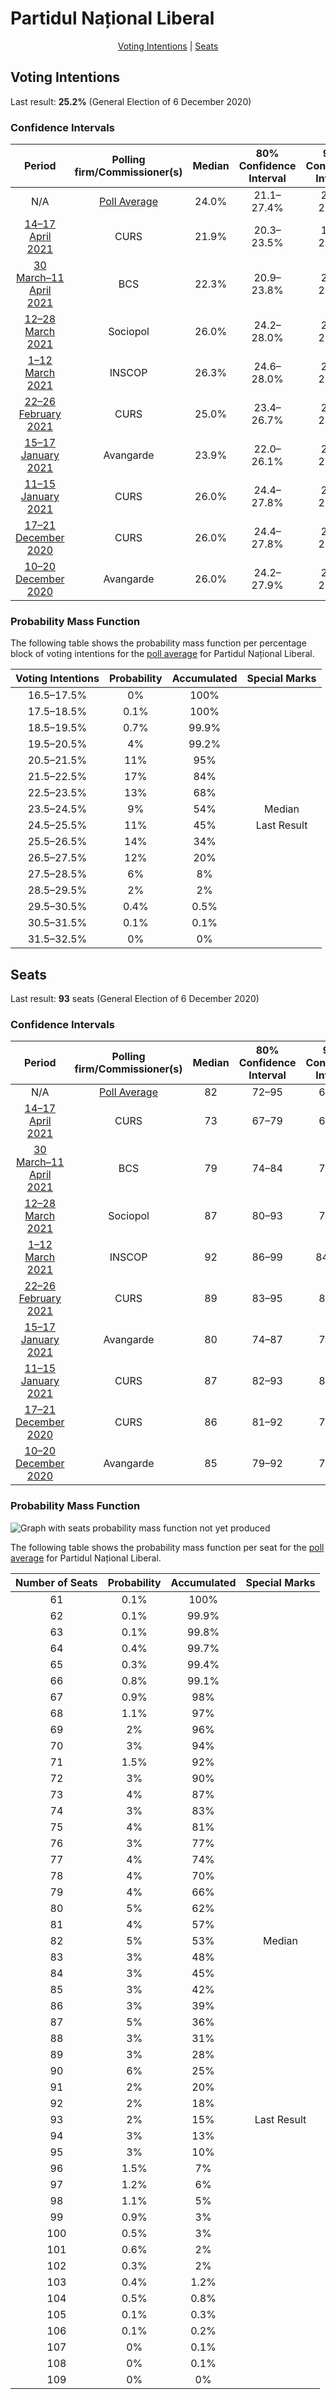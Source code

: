 # Partidul Național Liberal

<p align="center"><a href="#voting-intentions">Voting Intentions</a> | <a href="#seats">Seats</a></p>

## Voting Intentions

Last result: **25.2%** (General Election of 6 December 2020)

### Confidence Intervals

| Period     | Polling firm/Commissioner(s) | Median | 80% Confidence Interval | 90% Confidence Interval | 95% Confidence Interval | 99% Confidence Interval |
|:----------:|:----------------:|:-----------:|:-----------------------:|:-----------------------:|:-----------------------:|:-----------------------:|
| N/A | [Poll Average](average.html) | 24.0% | 21.1–27.4% | 20.6–28.0% | 20.2–28.5% | 19.3–29.5% |
| [14–17 April 2021](2021-04-17-CURS.html) | CURS | 21.9% | 20.3–23.5% | 19.9–24.0% | 19.5–24.4% | 18.8–25.2% |
| [30 March–11 April 2021](2021-04-11-BCS.html) | BCS | 22.3% | 20.9–23.8% | 20.6–24.2% | 20.2–24.6% | 19.6–25.3% |
| [12–28 March 2021](2021-03-28-Sociopol.html) | Sociopol | 26.0% | 24.2–28.0% | 23.6–28.5% | 23.2–29.0% | 22.3–30.0% |
| [1–12 March 2021](2021-03-12-INSCOP.html) | INSCOP | 26.3% | 24.6–28.0% | 24.2–28.5% | 23.7–29.0% | 23.0–29.8% |
| [22–26 February 2021](2021-02-26-CURS.html) | CURS | 25.0% | 23.4–26.7% | 22.9–27.2% | 22.5–27.6% | 21.8–28.5% |
| [15–17 January 2021](2021-01-17-Avangarde.html) | Avangarde | 23.9% | 22.0–26.1% | 21.4–26.7% | 20.9–27.2% | 20.0–28.3% |
| [11–15 January 2021](2021-01-15-CURS.html) | CURS | 26.0% | 24.4–27.8% | 23.9–28.2% | 23.5–28.7% | 22.7–29.5% |
| [17–21 December 2020](2020-12-21-CURS.html) | CURS | 26.0% | 24.4–27.8% | 23.9–28.2% | 23.5–28.7% | 22.7–29.5% |
| [10–20 December 2020](2020-12-20-Avangarde.html) | Avangarde | 26.0% | 24.2–27.9% | 23.7–28.5% | 23.2–29.0% | 22.4–29.9% |

### Probability Mass Function

The following table shows the probability mass function per percentage block of voting intentions for the [poll average](average.html) for Partidul Național Liberal.

| Voting Intentions | Probability | Accumulated | Special Marks |
|:-----------------:|:-----------:|:-----------:|:-------------:|
| 16.5–17.5% | 0% | 100% |  |
| 17.5–18.5% | 0.1% | 100% |  |
| 18.5–19.5% | 0.7% | 99.9% |  |
| 19.5–20.5% | 4% | 99.2% |  |
| 20.5–21.5% | 11% | 95% |  |
| 21.5–22.5% | 17% | 84% |  |
| 22.5–23.5% | 13% | 68% |  |
| 23.5–24.5% | 9% | 54% | Median |
| 24.5–25.5% | 11% | 45% | Last Result |
| 25.5–26.5% | 14% | 34% |  |
| 26.5–27.5% | 12% | 20% |  |
| 27.5–28.5% | 6% | 8% |  |
| 28.5–29.5% | 2% | 2% |  |
| 29.5–30.5% | 0.4% | 0.5% |  |
| 30.5–31.5% | 0.1% | 0.1% |  |
| 31.5–32.5% | 0% | 0% |  |


## Seats

Last result: **93** seats (General Election of 6 December 2020)

### Confidence Intervals

| Period     | Polling firm/Commissioner(s) | Median | 80% Confidence Interval | 90% Confidence Interval | 95% Confidence Interval | 99% Confidence Interval |
|:----------:|:----------------:|:------:|:-----------------------:|:-----------------------:|:-----------------------:|:-----------------------:|
| N/A | [Poll Average](average.html) | 82 | 72–95 | 69–97 | 67–100 | 64–104 |
| [14–17 April 2021](2021-04-17-CURS.html) | CURS | 73 | 67–79 | 66–81 | 65–83 | 62–86 |
| [30 March–11 April 2021](2021-04-11-BCS.html) | BCS | 79 | 74–84 | 72–86 | 71–87 | 68–89 |
| [12–28 March 2021](2021-03-28-Sociopol.html) | Sociopol | 87 | 80–93 | 79–94 | 77–95 | 74–100 |
| [1–12 March 2021](2021-03-12-INSCOP.html) | INSCOP | 92 | 86–99 | 84–102 | 82–104 | 80–106 |
| [22–26 February 2021](2021-02-26-CURS.html) | CURS | 89 | 83–95 | 81–96 | 80–98 | 77–101 |
| [15–17 January 2021](2021-01-17-Avangarde.html) | Avangarde | 80 | 74–87 | 72–89 | 70–91 | 67–94 |
| [11–15 January 2021](2021-01-15-CURS.html) | CURS | 87 | 82–93 | 80–95 | 79–96 | 76–99 |
| [17–21 December 2020](2020-12-21-CURS.html) | CURS | 86 | 81–92 | 79–94 | 78–95 | 75–98 |
| [10–20 December 2020](2020-12-20-Avangarde.html) | Avangarde | 85 | 79–92 | 78–93 | 76–95 | 73–98 |

### Probability Mass Function

![Graph with seats probability mass function not yet produced](average-seats-pmf-partidulnaționalliberal.png "Seats Probability Mass Function")

The following table shows the probability mass function per seat for the [poll average](average.html) for Partidul Național Liberal.

| Number of Seats | Probability | Accumulated | Special Marks |
|:---------------:|:-----------:|:-----------:|:-------------:|
| 61 | 0.1% | 100% |  |
| 62 | 0.1% | 99.9% |  |
| 63 | 0.1% | 99.8% |  |
| 64 | 0.4% | 99.7% |  |
| 65 | 0.3% | 99.4% |  |
| 66 | 0.8% | 99.1% |  |
| 67 | 0.9% | 98% |  |
| 68 | 1.1% | 97% |  |
| 69 | 2% | 96% |  |
| 70 | 3% | 94% |  |
| 71 | 1.5% | 92% |  |
| 72 | 3% | 90% |  |
| 73 | 4% | 87% |  |
| 74 | 3% | 83% |  |
| 75 | 4% | 81% |  |
| 76 | 3% | 77% |  |
| 77 | 4% | 74% |  |
| 78 | 4% | 70% |  |
| 79 | 4% | 66% |  |
| 80 | 5% | 62% |  |
| 81 | 4% | 57% |  |
| 82 | 5% | 53% | Median |
| 83 | 3% | 48% |  |
| 84 | 3% | 45% |  |
| 85 | 3% | 42% |  |
| 86 | 3% | 39% |  |
| 87 | 5% | 36% |  |
| 88 | 3% | 31% |  |
| 89 | 3% | 28% |  |
| 90 | 6% | 25% |  |
| 91 | 2% | 20% |  |
| 92 | 2% | 18% |  |
| 93 | 2% | 15% | Last Result |
| 94 | 3% | 13% |  |
| 95 | 3% | 10% |  |
| 96 | 1.5% | 7% |  |
| 97 | 1.2% | 6% |  |
| 98 | 1.1% | 5% |  |
| 99 | 0.9% | 3% |  |
| 100 | 0.5% | 3% |  |
| 101 | 0.6% | 2% |  |
| 102 | 0.3% | 2% |  |
| 103 | 0.4% | 1.2% |  |
| 104 | 0.5% | 0.8% |  |
| 105 | 0.1% | 0.3% |  |
| 106 | 0.1% | 0.2% |  |
| 107 | 0% | 0.1% |  |
| 108 | 0% | 0.1% |  |
| 109 | 0% | 0% |  |


